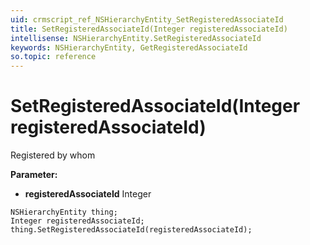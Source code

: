 ```yaml
---
uid: crmscript_ref_NSHierarchyEntity_SetRegisteredAssociateId
title: SetRegisteredAssociateId(Integer registeredAssociateId)
intellisense: NSHierarchyEntity.SetRegisteredAssociateId
keywords: NSHierarchyEntity, GetRegisteredAssociateId
so.topic: reference
---
```


# SetRegisteredAssociateId(Integer registeredAssociateId)

Registered by whom

**Parameter:** 
 - **registeredAssociateId** Integer

```crmscript
NSHierarchyEntity thing;
Integer registeredAssociateId;
thing.SetRegisteredAssociateId(registeredAssociateId);
```

